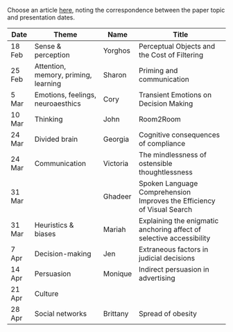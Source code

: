 Choose an article [here](https://www.dropbox.com/home/hcc-articles/articles%20-%20selection%20for%20critical%20review), noting the correspondence between the paper topic and presentation dates.

| Date    | Theme |Name | Title |
| ------- | ---- |---- | ----- |
| 18 Feb | Sense & perception | Yorghos | Perceptual Objects and the Cost of Filtering |
| 25 Feb | Attention, memory, priming, learning | Sharon | Priming and communication |
| 5 Mar   | Emotions, feelings, neuroaesthics | Cory  |  Transient Emotions on Decision Making |
| 10 Mar   | Thinking | John | Room2Room
| 24 Mar   | Divided brain | Georgia | Cognitive consequences of compliance |
| 24 Mar  | Communication | Victoria | The mindlessness of ostensible thoughtlessness |
| 31 Mar |  | Ghadeer | Spoken Language Comprehension Improves the Efficiency of Visual Search |
| 31 Mar | Heuristics & biases | Mariah | Explaining the enigmatic anchoring affect of selective accessibility|
| 7 Apr  | Decision-making | Jen | Extraneous factors in judicial decisions |
| 14 Apr  | Persuasion | Monique | Indirect persuasion in advertising |
| 21 Apr   | Culture |  |  |
| 28 Apr  | Social networks | Brittany | Spread of obesity |
